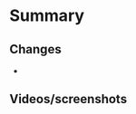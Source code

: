 Summary
===
<!--
- For PR best practices, see https://www.notion.so/Best-Practices-797056a67747474ebe5b551d26958f61?p=efedc19c33da45f787033113a0be3b8e&pm=s
- For expectations after PR approval and merge, see the CONTRIBUTING.md file
-->

Changes
---

-

Videos/screenshots
---
